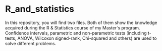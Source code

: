 # R_and_statistics

In this repository, you will find two files. Both of them show the knowledge acquired during the R & Statistics course of my Master's program. Confidence intervals, parametric and non-parametric tests (including t-tests, ANOVA, Wilcoxon signed-rank, Chi-squared and others) are used to solve different problems.
